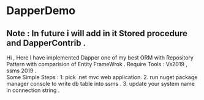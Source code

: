 # DapperDemo
## Note : In future i will add in it  Stored procedure and DapperContrib . 
Hi , Here I have implemented Dapper one of my best ORM with Repository Pattern with comparision of Entity FrameWrok  . 
Require Tools : Vs2019 , ssms 2019 .  
Some Simple Steps : 
1: pick .net mvc web application. 
2. run nuget package manager console to write db table into ssms . 
3. update your system name in connection string . 


